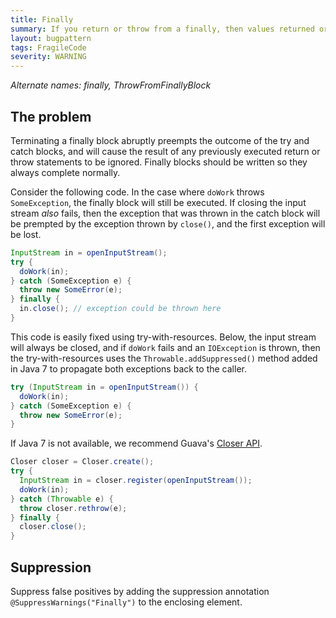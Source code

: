 ```yaml
---
title: Finally
summary: If you return or throw from a finally, then values returned or thrown from the try-catch block will be ignored. Consider using try-with-resources instead.
layout: bugpattern
tags: FragileCode
severity: WARNING
---
```


<!--
*** AUTO-GENERATED, DO NOT MODIFY ***
To make changes, edit the @BugPattern annotation or the explanation in docs/bugpattern.
-->

_Alternate names: finally, ThrowFromFinallyBlock_

## The problem
Terminating a finally block abruptly preempts the outcome of the try and catch
blocks, and will cause the result of any previously executed return or throw
statements to be ignored. Finally blocks should be written so they always
complete normally.

Consider the following code. In the case where `doWork` throws `SomeException`,
the finally block will still be executed. If closing the input stream *also*
fails, then the exception that was thrown in the catch block will be prempted by
the exception thrown by `close()`, and the first exception will be lost.

```java
InputStream in = openInputStream();
try {
  doWork(in);
} catch (SomeException e) {
  throw new SomeError(e);
} finally {
  in.close(); // exception could be thrown here
}
```

This code is easily fixed using try-with-resources. Below, the input stream will
always be closed, and if `doWork` fails and an `IOException` is thrown, then the
try-with-resources uses the `Throwable.addSuppressed()` method added in Java 7
to propagate both exceptions back to the caller.

```java
try (InputStream in = openInputStream()) {
  doWork(in);
} catch (SomeException e) {
  throw new SomeError(e);
}
```

If Java 7 is not available, we recommend Guava's
[Closer API](http://google.github.io/guava/releases/snapshot/api/docs/com/google/common/io/Closer.html).

```java
Closer closer = Closer.create();
try {
  InputStream in = closer.register(openInputStream());
  doWork(in);
} catch (Throwable e) {
  throw closer.rethrow(e);
} finally {
  closer.close();
}
```

## Suppression
Suppress false positives by adding the suppression annotation `@SuppressWarnings("Finally")` to the enclosing element.
